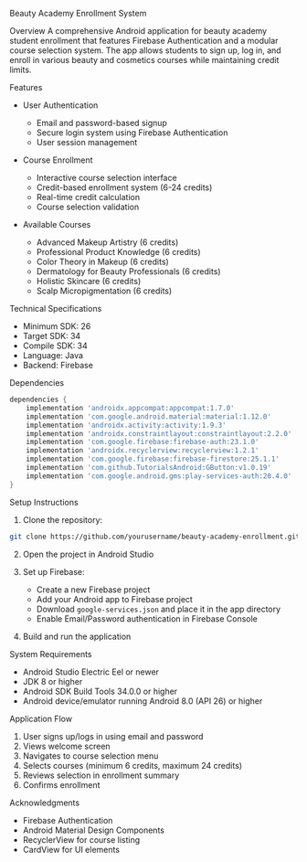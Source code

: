 Beauty Academy Enrollment System

Overview
A comprehensive Android application for beauty academy student enrollment that features Firebase Authentication and a modular course selection system. The app allows students to sign up, log in, and enroll in various beauty and cosmetics courses while maintaining credit limits.

Features
- User Authentication
  - Email and password-based signup
  - Secure login system using Firebase Authentication
  - User session management

- Course Enrollment
  - Interactive course selection interface
  - Credit-based enrollment system (6-24 credits)
  - Real-time credit calculation
  - Course selection validation

- Available Courses
  - Advanced Makeup Artistry (6 credits)
  - Professional Product Knowledge (6 credits)
  - Color Theory in Makeup (6 credits)
  - Dermatology for Beauty Professionals (6 credits)
  - Holistic Skincare (6 credits)
  - Scalp Micropigmentation (6 credits)

Technical Specifications
- Minimum SDK: 26
- Target SDK: 34
- Compile SDK: 34
- Language: Java
- Backend: Firebase

Dependencies
```gradle
dependencies {
    implementation 'androidx.appcompat:appcompat:1.7.0'
    implementation 'com.google.android.material:material:1.12.0'
    implementation 'androidx.activity:activity:1.9.3'
    implementation 'androidx.constraintlayout:constraintlayout:2.2.0'
    implementation 'com.google.firebase:firebase-auth:23.1.0'
    implementation 'androidx.recyclerview:recyclerview:1.2.1'
    implementation 'com.google.firebase:firebase-firestore:25.1.1'
    implementation 'com.github.TutorialsAndroid:GButton:v1.0.19'
    implementation 'com.google.android.gms:play-services-auth:20.4.0'
}
```

Setup Instructions
1. Clone the repository:
```bash
git clone https://github.com/yourusername/beauty-academy-enrollment.git
```

2. Open the project in Android Studio

3. Set up Firebase:
   - Create a new Firebase project
   - Add your Android app to Firebase project
   - Download `google-services.json` and place it in the app directory
   - Enable Email/Password authentication in Firebase Console

4. Build and run the application

System Requirements
- Android Studio Electric Eel or newer
- JDK 8 or higher
- Android SDK Build Tools 34.0.0 or higher
- Android device/emulator running Android 8.0 (API 26) or higher

Application Flow
1. User signs up/logs in using email and password
2. Views welcome screen
3. Navigates to course selection menu
4. Selects courses (minimum 6 credits, maximum 24 credits)
5. Reviews selection in enrollment summary
6. Confirms enrollment

Acknowledgments
- Firebase Authentication
- Android Material Design Components
- RecyclerView for course listing
- CardView for UI elements
